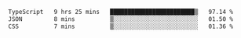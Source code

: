 <!--START_SECTION:waka-->

```txt
TypeScript   9 hrs 25 mins   ████████████████████████▒   97.14 %
JSON         8 mins          ▒░░░░░░░░░░░░░░░░░░░░░░░░   01.50 %
CSS          7 mins          ▒░░░░░░░░░░░░░░░░░░░░░░░░   01.36 %
```

<!--END_SECTION:waka-->
